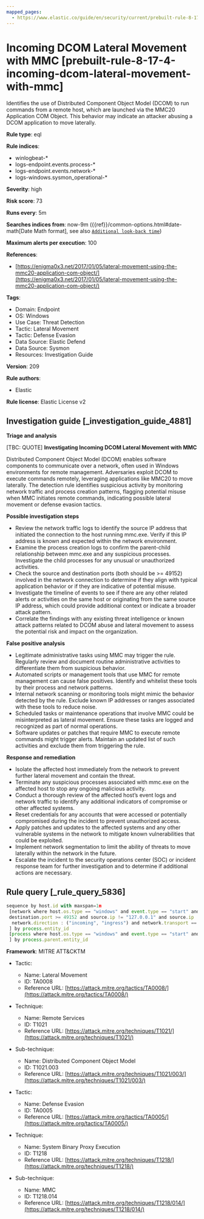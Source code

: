 ```yaml
---
mapped_pages:
  - https://www.elastic.co/guide/en/security/current/prebuilt-rule-8-17-4-incoming-dcom-lateral-movement-with-mmc.html
---
```


# Incoming DCOM Lateral Movement with MMC [prebuilt-rule-8-17-4-incoming-dcom-lateral-movement-with-mmc]

Identifies the use of Distributed Component Object Model (DCOM) to run commands from a remote host, which are launched via the MMC20 Application COM Object. This behavior may indicate an attacker abusing a DCOM application to move laterally.

**Rule type**: eql

**Rule indices**:

* winlogbeat-*
* logs-endpoint.events.process-*
* logs-endpoint.events.network-*
* logs-windows.sysmon_operational-*

**Severity**: high

**Risk score**: 73

**Runs every**: 5m

**Searches indices from**: now-9m ({{ref}}/common-options.html#date-math[Date Math format], see also [`Additional look-back time`](docs-content://solutions/security/detect-and-alert/create-detection-rule.md#rule-schedule))

**Maximum alerts per execution**: 100

**References**:

* [https://enigma0x3.net/2017/01/05/lateral-movement-using-the-mmc20-application-com-object/](https://enigma0x3.net/2017/01/05/lateral-movement-using-the-mmc20-application-com-object/)

**Tags**:

* Domain: Endpoint
* OS: Windows
* Use Case: Threat Detection
* Tactic: Lateral Movement
* Tactic: Defense Evasion
* Data Source: Elastic Defend
* Data Source: Sysmon
* Resources: Investigation Guide

**Version**: 209

**Rule authors**:

* Elastic

**Rule license**: Elastic License v2

## Investigation guide [_investigation_guide_4881]

**Triage and analysis**

[TBC: QUOTE]
**Investigating Incoming DCOM Lateral Movement with MMC**

Distributed Component Object Model (DCOM) enables software components to communicate over a network, often used in Windows environments for remote management. Adversaries exploit DCOM to execute commands remotely, leveraging applications like MMC20 to move laterally. The detection rule identifies suspicious activity by monitoring network traffic and process creation patterns, flagging potential misuse when MMC initiates remote commands, indicating possible lateral movement or defense evasion tactics.

**Possible investigation steps**

* Review the network traffic logs to identify the source IP address that initiated the connection to the host running mmc.exe. Verify if this IP address is known and expected within the network environment.
* Examine the process creation logs to confirm the parent-child relationship between mmc.exe and any suspicious processes. Investigate the child processes for any unusual or unauthorized activities.
* Check the source and destination ports (both should be >= 49152) involved in the network connection to determine if they align with typical application behavior or if they are indicative of potential misuse.
* Investigate the timeline of events to see if there are any other related alerts or activities on the same host or originating from the same source IP address, which could provide additional context or indicate a broader attack pattern.
* Correlate the findings with any existing threat intelligence or known attack patterns related to DCOM abuse and lateral movement to assess the potential risk and impact on the organization.

**False positive analysis**

* Legitimate administrative tasks using MMC may trigger the rule. Regularly review and document routine administrative activities to differentiate them from suspicious behavior.
* Automated scripts or management tools that use MMC for remote management can cause false positives. Identify and whitelist these tools by their process and network patterns.
* Internal network scanning or monitoring tools might mimic the behavior detected by the rule. Exclude known IP addresses or ranges associated with these tools to reduce noise.
* Scheduled tasks or maintenance operations that involve MMC could be misinterpreted as lateral movement. Ensure these tasks are logged and recognized as part of normal operations.
* Software updates or patches that require MMC to execute remote commands might trigger alerts. Maintain an updated list of such activities and exclude them from triggering the rule.

**Response and remediation**

* Isolate the affected host immediately from the network to prevent further lateral movement and contain the threat.
* Terminate any suspicious processes associated with mmc.exe on the affected host to stop any ongoing malicious activity.
* Conduct a thorough review of the affected host’s event logs and network traffic to identify any additional indicators of compromise or other affected systems.
* Reset credentials for any accounts that were accessed or potentially compromised during the incident to prevent unauthorized access.
* Apply patches and updates to the affected systems and any other vulnerable systems in the network to mitigate known vulnerabilities that could be exploited.
* Implement network segmentation to limit the ability of threats to move laterally within the network in the future.
* Escalate the incident to the security operations center (SOC) or incident response team for further investigation and to determine if additional actions are necessary.


## Rule query [_rule_query_5836]

```js
sequence by host.id with maxspan=1m
 [network where host.os.type == "windows" and event.type == "start" and process.name : "mmc.exe" and source.port >= 49152 and
 destination.port >= 49152 and source.ip != "127.0.0.1" and source.ip != "::1" and
  network.direction : ("incoming", "ingress") and network.transport == "tcp"
 ] by process.entity_id
 [process where host.os.type == "windows" and event.type == "start" and process.parent.name : "mmc.exe"
 ] by process.parent.entity_id
```

**Framework**: MITRE ATT&CKTM

* Tactic:

    * Name: Lateral Movement
    * ID: TA0008
    * Reference URL: [https://attack.mitre.org/tactics/TA0008/](https://attack.mitre.org/tactics/TA0008/)

* Technique:

    * Name: Remote Services
    * ID: T1021
    * Reference URL: [https://attack.mitre.org/techniques/T1021/](https://attack.mitre.org/techniques/T1021/)

* Sub-technique:

    * Name: Distributed Component Object Model
    * ID: T1021.003
    * Reference URL: [https://attack.mitre.org/techniques/T1021/003/](https://attack.mitre.org/techniques/T1021/003/)

* Tactic:

    * Name: Defense Evasion
    * ID: TA0005
    * Reference URL: [https://attack.mitre.org/tactics/TA0005/](https://attack.mitre.org/tactics/TA0005/)

* Technique:

    * Name: System Binary Proxy Execution
    * ID: T1218
    * Reference URL: [https://attack.mitre.org/techniques/T1218/](https://attack.mitre.org/techniques/T1218/)

* Sub-technique:

    * Name: MMC
    * ID: T1218.014
    * Reference URL: [https://attack.mitre.org/techniques/T1218/014/](https://attack.mitre.org/techniques/T1218/014/)



